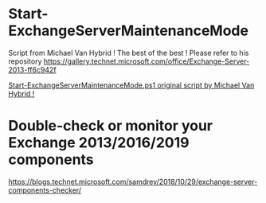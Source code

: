 # Start-ExchangeServerMaintenanceMode
Script from Michael Van Hybrid ! The best of the best ! Please refer to his repository https://gallery.technet.microsoft.com/office/Exchange-Server-2013-ff6c942f

[Start-ExchangeServerMaintenanceMode.ps1 original script by Michael Van Hybrid !](https://gallery.technet.microsoft.com/office/Exchange-Server-2013-ff6c942f)

# Double-check or monitor your Exchange 2013/2016/2019 components

https://blogs.technet.microsoft.com/samdrey/2018/10/29/exchange-server-components-checker/
